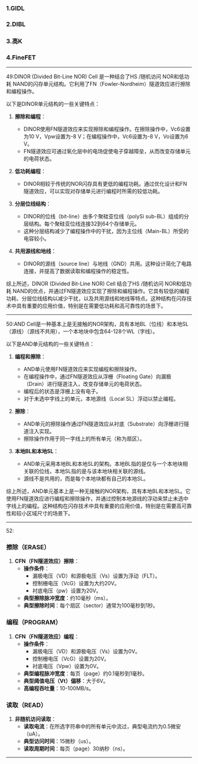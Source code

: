 ### 1.GIDL
### 2.DIBL
### 3.高K
### 4.FineFET
---
49:DINOR (Divided Bit-Line NOR) Cell 是一种结合了HS /随机访问 NOR和低功耗 NAND的闪存单元结构。它利用了FN（Fowler-Nordheim）隧道效应进行擦除和编程操作。

以下是DINOR单元结构的一些关键特点：

1. **擦除和编程**：
    
    - DINOR使用FN隧道效应来实现擦除和编程操作。在擦除操作中，Vc6设置为10 V，Vpw设置为-8 V；在编程操作中，Vc6设置为-8 V，Vo设置为6 V。
    - FN隧道效应可通过氧化层中的电场促使电子穿越障垒，从而改变存储单元的电荷状态。
2. **低功耗编程**：
    
    - DINOR相较于传统的NOR闪存具有更低的编程功耗。通过优化设计和FN隧道效应，可以实现对存储单元进行编程时所需的较低功耗。
3. **分层位线结构**：
    
    - DINOR的位线（bit-line）由多个聚硅亚位线（polySi sub-BL）组成的分层结构。每个聚硅亚位线连接32到64个存储单元。
    - 这种分层结构减少了编程操作中的干扰，因为主位线（Main-BL）所受的电容较小。
4. **共用源线和地线**：
    
    - DINOR的源线（source line）与地线（GND）共用。这种设计简化了电路连接，并提高了数据读取和编程操作的稳定性。

综上所述，DINOR (Divided Bit-Line NOR) Cell 结合了HS /随机访问 NOR和低功耗 NAND的优点，并通过FN隧道效应实现了擦除和编程操作。它具有较低的编程功耗、分层位线结构以减少干扰，以及共用源线和地线等特点。这种结构在闪存技术中具有重要的应用价值，特别是在需要低功耗和高可靠性的场景下。

---
50:AND Cell是一种基本上是无接触的NOR架构，具有本地BL（位线）和本地SL（源线）（源线不共用），一个本地块中包含64-128个WL（字线）。

以下是AND单元结构的一些关键特点：

1. **编程和擦除**：
    
    - AND单元使用FN隧道效应来实现编程和擦除操作。
    - 在编程操作中，通过FN隧道效应从浮栅（Floating Gate）向漏极（Drain）进行隧道注入，改变存储单元的电荷状态。
    - 编程后的状态是浮栅上没有电子。
    - 对于未选中字线上的单元，本地源线（Local SL）浮动以禁止编程。
2. **擦除**：
    
    - AND单元的擦除操作通过FN隧道效应从衬底（Substrate）向浮栅进行隧道注入实现。
    - 擦除操作作用于同一字线上的所有单元（称为扇区）。
3. **本地BL和本地SL**：
    
    - AND单元采用本地BL和本地SL的架构。本地BL指的是仅与一个本地块相关联的位线，本地SL指的是与该本地块相关联的源线。
    - 源线不是共用的，而是每个本地块都有自己的本地SL。

综上所述，AND单元基本上是一种无接触的NOR架构，具有本地BL和本地SL。它使用FN隧道效应进行编程和擦除操作，并通过控制本地源线的浮动来禁止未选中字线上的编程。这种结构在闪存技术中具有重要的应用价值，特别是在需要高可靠性和较小区域尺寸的场景下。

---
52:
### 擦除（ERASE）
1. **CFN（FN隧道效应）擦除**：
    - **操作条件**：
        - 漏极电压（VD）和源极电压（Vs）设置为浮动（FLT）。
        - 控制栅电压（VcG）设置为大约20V。
        - 衬底电压（pw）设置为20V。
    - **典型擦除脉冲宽度**：约10毫秒（ms）。
    - **典型擦除时间**：每个扇区（sector）通常为100毫秒到1秒。
### 编程（PROGRAM）

1. **CFN（FN隧道效应）编程**：
    - **操作条件**：
        - 漏极电压（VD）和源极电压（Vs）设置为0V。
        - 控制栅电压（VcG）设置为20V。
        - 衬底电压（Vpw）设置为0V。
    - **典型编程脉冲宽度**：每页（page）约0.1毫秒到1毫秒。
    - **典型阈值电压（Vt）偏移**：大于6V。
    - **高编程吞吐量**：10-100MB/s。
### 读取（READ）
1. **非随机访问读取**：
    - **读取电流**：在所选字符串中的所有单元中流过，典型电流约为0.5微安（uA）。
    - **典型访问时间**：15微秒（us）。
    - **读取周期时间**：每页（page）30纳秒（ns）。
---
